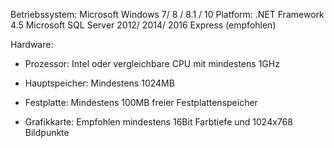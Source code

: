 Betriebssystem: Microsoft Windows 7/ 8 / 8.1 / 10
Platform: .NET Framework 4.5
Microsoft SQL Server 2012/ 2014/ 2016 Express (empfohlen)

Hardware:

*   Prozessor: Intel oder vergleichbare CPU mit mindestens 1GHz

*   Hauptspeicher: Mindestens 1024MB 

*   Festplatte: Mindestens 100MB freier Festplattenspeicher

*   Grafikkarte: Empfohlen mindestens 16Bit Farbtiefe und 1024x768 Bildpunkte


